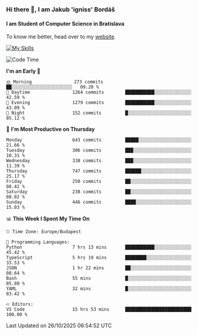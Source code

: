 ### Hi there 👋, I am Jakub 'igniss' Bordáš

#### I am Student of Computer Science in Bratislava
To know me better, head over to my [website](https://bordas.sk).

[![My Skills](https://skillicons.dev/icons?i=js,typescript,html,css,figma,svelte,vue,next,postgresql,nest,express,nodejs)](https://bordas.sk)


<!--START_SECTION:waka-->
![Code Time](http://img.shields.io/badge/Code%20Time-2%2C214%20hrs%2029%20mins-blue)

**I'm an Early 🐤** 

```text
🌞 Morning                273 commits         ██░░░░░░░░░░░░░░░░░░░░░░░   09.20 % 
🌆 Daytime                1264 commits        ███████████░░░░░░░░░░░░░░   42.59 % 
🌃 Evening                1279 commits        ███████████░░░░░░░░░░░░░░   43.09 % 
🌙 Night                  152 commits         █░░░░░░░░░░░░░░░░░░░░░░░░   05.12 % 
```
📅 **I'm Most Productive on Thursday** 

```text
Monday                   643 commits         █████░░░░░░░░░░░░░░░░░░░░   21.66 % 
Tuesday                  306 commits         ███░░░░░░░░░░░░░░░░░░░░░░   10.31 % 
Wednesday                338 commits         ███░░░░░░░░░░░░░░░░░░░░░░   11.39 % 
Thursday                 747 commits         ██████░░░░░░░░░░░░░░░░░░░   25.17 % 
Friday                   250 commits         ██░░░░░░░░░░░░░░░░░░░░░░░   08.42 % 
Saturday                 238 commits         ██░░░░░░░░░░░░░░░░░░░░░░░   08.02 % 
Sunday                   446 commits         ████░░░░░░░░░░░░░░░░░░░░░   15.03 % 
```


📊 **This Week I Spent My Time On** 

```text
🕑︎ Time Zone: Europe/Budapest

💬 Programming Languages: 
Python                   7 hrs 13 mins       ███████████░░░░░░░░░░░░░░   45.42 % 
TypeScript               5 hrs 19 mins       ████████░░░░░░░░░░░░░░░░░   33.53 % 
JSON                     1 hr 22 mins        ██░░░░░░░░░░░░░░░░░░░░░░░   08.64 % 
Bash                     55 mins             █░░░░░░░░░░░░░░░░░░░░░░░░   05.80 % 
YAML                     32 mins             █░░░░░░░░░░░░░░░░░░░░░░░░   03.42 % 

🔥 Editors: 
VS Code                  15 hrs 53 mins      █████████████████████████   100.00 % 
```


 Last Updated on 26/10/2025 06:54:52 UTC
<!--END_SECTION:waka-->
